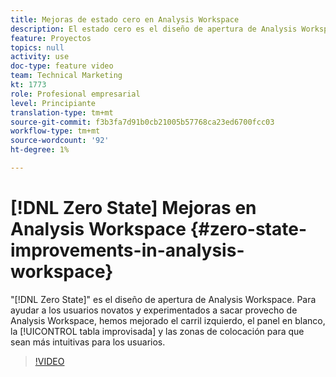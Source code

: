 ```yaml
---
title: Mejoras de estado cero en Analysis Workspace
description: El estado cero es el diseño de apertura de Analysis Workspace. Para ayudar a los usuarios novatos y experimentados a sacar partido de Analysis Workspace, hemos mejorado el carril izquierdo, el panel en blanco, la tabla improvisada y las zonas de colocación para que sean más intuitivos para los usuarios.
feature: Proyectos
topics: null
activity: use
doc-type: feature video
team: Technical Marketing
kt: 1773
role: Profesional empresarial
level: Principiante
translation-type: tm+mt
source-git-commit: f3b3fa7d91b0cb21005b57768ca23ed6700fcc03
workflow-type: tm+mt
source-wordcount: '92'
ht-degree: 1%

---
```



# [!DNL Zero State] Mejoras en Analysis Workspace  {#zero-state-improvements-in-analysis-workspace}

&quot;[!DNL Zero State]&quot; es el diseño de apertura de Analysis Workspace. Para ayudar a los usuarios novatos y experimentados a sacar provecho de Analysis Workspace, hemos mejorado el carril izquierdo, el panel en blanco, la [!UICONTROL tabla improvisada] y las zonas de colocación para que sean más intuitivas para los usuarios.

>[!VIDEO](https://video.tv.adobe.com/v/23560/?quality=12)
